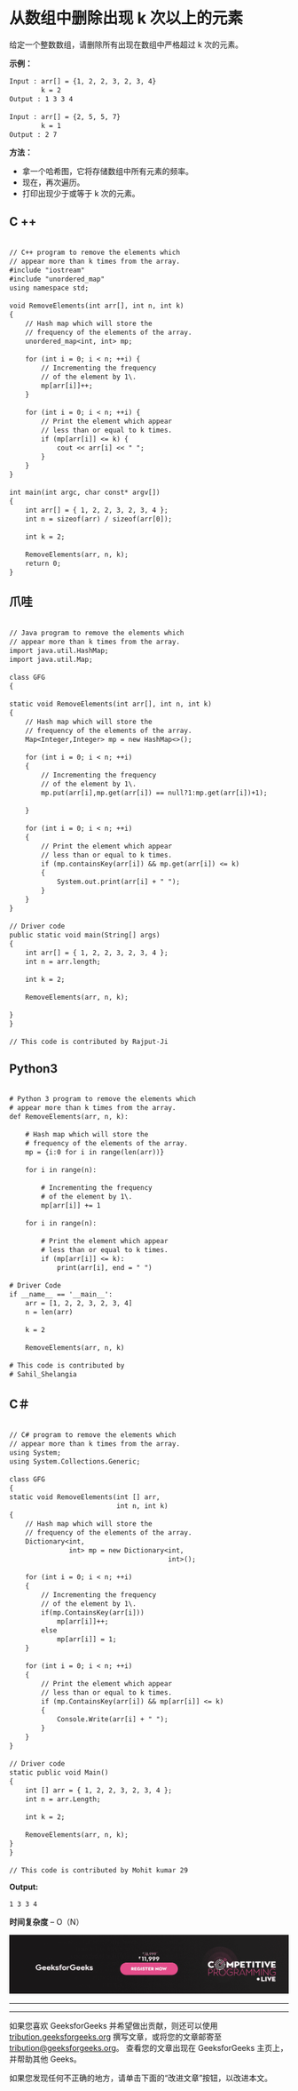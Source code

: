 # 从数组中删除出现 k 次以上的元素

给定一个整数数组，请删除所有出现在数组中严格超过 k 次的元素。

**示例：**

```
Input : arr[] = {1, 2, 2, 3, 2, 3, 4}
        k = 2
Output : 1 3 3 4

Input : arr[] = {2, 5, 5, 7}
        k = 1
Output : 2 7

```

**方法：**

*   拿一个哈希图，它将存储数组中所有元素的频率。
*   现在，再次遍历。
*   打印出现少于或等于 k 次的元素。

## C ++

```

// C++ program to remove the elements which 
// appear more than k times from the array. 
#include "iostream" 
#include "unordered_map" 
using namespace std; 

void RemoveElements(int arr[], int n, int k) 
{ 
    // Hash map which will store the 
    // frequency of the elements of the array. 
    unordered_map<int, int> mp; 

    for (int i = 0; i < n; ++i) { 
        // Incrementing the frequency 
        // of the element by 1\. 
        mp[arr[i]]++; 
    } 

    for (int i = 0; i < n; ++i) { 
        // Print the element which appear 
        // less than or equal to k times. 
        if (mp[arr[i]] <= k) { 
            cout << arr[i] << " "; 
        } 
    } 
} 

int main(int argc, char const* argv[]) 
{ 
    int arr[] = { 1, 2, 2, 3, 2, 3, 4 }; 
    int n = sizeof(arr) / sizeof(arr[0]); 

    int k = 2; 

    RemoveElements(arr, n, k); 
    return 0; 
} 

```

## 爪哇

```

// Java program to remove the elements which 
// appear more than k times from the array. 
import java.util.HashMap; 
import java.util.Map; 

class GFG  
{  

static void RemoveElements(int arr[], int n, int k) 
{ 
    // Hash map which will store the 
    // frequency of the elements of the array. 
    Map<Integer,Integer> mp = new HashMap<>(); 

    for (int i = 0; i < n; ++i) 
    { 
        // Incrementing the frequency 
        // of the element by 1\. 
        mp.put(arr[i],mp.get(arr[i]) == null?1:mp.get(arr[i])+1); 

    } 

    for (int i = 0; i < n; ++i)  
    { 
        // Print the element which appear 
        // less than or equal to k times. 
        if (mp.containsKey(arr[i]) && mp.get(arr[i]) <= k) 
        { 
            System.out.print(arr[i] + " "); 
        } 
    } 
} 

// Driver code  
public static void main(String[] args)  
{ 
    int arr[] = { 1, 2, 2, 3, 2, 3, 4 }; 
    int n = arr.length; 

    int k = 2; 

    RemoveElements(arr, n, k); 

} 
} 

// This code is contributed by Rajput-Ji 

```

## Python3

```

# Python 3 program to remove the elements which 
# appear more than k times from the array. 
def RemoveElements(arr, n, k): 

    # Hash map which will store the 
    # frequency of the elements of the array. 
    mp = {i:0 for i in range(len(arr))} 

    for i in range(n): 

        # Incrementing the frequency 
        # of the element by 1\. 
        mp[arr[i]] += 1

    for i in range(n): 

        # Print the element which appear 
        # less than or equal to k times. 
        if (mp[arr[i]] <= k): 
            print(arr[i], end = " ") 

# Driver Code     
if __name__ == '__main__': 
    arr = [1, 2, 2, 3, 2, 3, 4] 
    n = len(arr) 

    k = 2

    RemoveElements(arr, n, k) 

# This code is contributed by 
# Sahil_Shelangia 

```

## C＃

```

// C# program to remove the elements which 
// appear more than k times from the array. 
using System; 
using System.Collections.Generic; 

class GFG  
{  
static void RemoveElements(int [] arr,  
                           int n, int k) 
{ 
    // Hash map which will store the 
    // frequency of the elements of the array. 
    Dictionary<int,  
               int> mp = new Dictionary<int, 
                                        int>(); 

    for (int i = 0; i < n; ++i) 
    { 
        // Incrementing the frequency 
        // of the element by 1\. 
        if(mp.ContainsKey(arr[i])) 
            mp[arr[i]]++; 
        else
            mp[arr[i]] = 1; 
    } 

    for (int i = 0; i < n; ++i)  
    { 
        // Print the element which appear 
        // less than or equal to k times. 
        if (mp.ContainsKey(arr[i]) && mp[arr[i]] <= k) 
        { 
            Console.Write(arr[i] + " "); 
        } 
    } 
} 

// Driver code  
static public void Main()  
{ 
    int [] arr = { 1, 2, 2, 3, 2, 3, 4 }; 
    int n = arr.Length; 

    int k = 2; 

    RemoveElements(arr, n, k); 
} 
} 

// This code is contributed by Mohit kumar 29 

```

**Output:**

```
1 3 3 4

```

**时间复杂度** – O（N）

[![competitive-programming-img](img/5211864e7e7a28eeeb039fa5d6073a24.png)](https://practice.geeksforgeeks.org/courses/competitive-programming-live?utm_source=geeksforgeeks&utm_medium=article&utm_campaign=gfg_article_cp)

* * *

* * *

如果您喜欢 GeeksforGeeks 并希望做出贡献，则还可以使用 [tribution.geeksforgeeks.org](https://contribute.geeksforgeeks.org/) 撰写文章，或将您的文章邮寄至 tribution@geeksforgeeks.org。 查看您的文章出现在 GeeksforGeeks 主页上，并帮助其他 Geeks。

如果您发现任何不正确的地方，请单击下面的“改进文章”按钮，以改进本文。